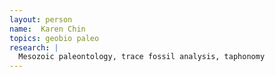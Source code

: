 ```yaml
---
layout: person
name:  Karen Chin
topics: geobio paleo
research: |
  Mesozoic paleontology, trace fossil analysis, taphonomy
---
```

